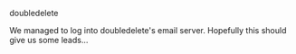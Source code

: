 doubledelete

We managed to log into doubledelete's email server. Hopefully this should give us some leads...
